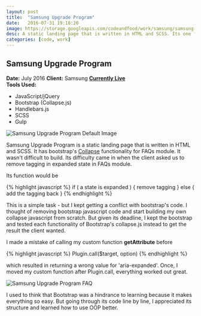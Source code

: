 ```yaml
---
layout: post
title:  "Samsung Upgrade Program"
date:   2016-07-31 19:18:20
image: https://storage.googleapis.com/codeandfood/work/samsung/samsung-upgrade-program/sup-thumbnail.png
desc: A static landing page that is written in HTML and SCSS. Its one functionality comes from Bootstrap, but it required debugging.
categories: [code, work]
---
```


<div class="project-description">
	<h2>Samsung Upgrade Program</h2>
	<div class="desc">
		<span><strong>Date:</strong> July 2016</span>
		<span><strong>Client:</strong> Samsung</span>
		<span><strong><a href="http://www.samsung.com/us/explore/samsung-upgrade-program/" target="_blank">Currently Live</a></strong></span>
	</div>
	<div class="desc">
		<span><strong>Tools Used:</strong></span>
		<ul>
			<li>JavaScript/jQuery</li>
			<li>Bootstrap (Collapse.js)</li>
			<li>Handlebars.js</li>
			<li>SCSS</li>
			<li>Gulp</li>
		</ul>
	</div>
</div>



<div class="project-image">
	<img src="https://storage.googleapis.com/codeandfood/work/samsung/samsung-upgrade-program/samsung-upgrade-program.png" alt="Samsung Upgrade Program Default Image" />
</div>

<p>Samsung Upgrade Program is a static landing page that is written in HTML and SCSS. It has bootstrap's <a href="http://v4-alpha.getbootstrap.com/components/collapse/" target="_blank">Collapse</a> functionality for FAQs module. It wasn't difficult to build. Its difficulty came in when the client asked us to remove tagging in expanded state in FAQs module.</p> 

<p>Its function would be</p>
	{% highlight javascript %}
	if ( a state is expanded ) {
		remove tagging
	} else {
		add the tagging back
	}
	{% endhighlight %}
<p>This is a simple task - but I kept getting a conflict with bootstrap's code. I thought of removing bootstrap javascript code and start building my own collapse javascript from scratch. But given its deadline, I kept the bootstrap and tested each functionality of Bootstrap's collapse.js instead to get the result the client wanted.</p>

<p>I made a mistake of calling my custom function <strong>getAttribute</strong> before</p>
	{% highlight javascript %}
	Plugin.call($target, option)
	{% endhighlight %} 
<p>which resulted in returning a wrong value for 'aria-expanded'. Once, I moved my custom function after Plugin.call, everything worked out great.</p>

<div class="project-image inline">
	<img src="https://storage.googleapis.com/codeandfood/work/samsung/samsung-upgrade-program/faq.gif" alt="Samsung Upgrade Program FAQ" />
	<script src="https://gist.github.com/jeesunikim/ae58ec1186173236ad8c4d8a99f62ac6.js"></script>
</div>

<p>I used to think that Bootstrap was a hindrance to learning because it makes everything so easy. But going through its code line by line, I appreciated its structure and learned how to use OOP better.</p>